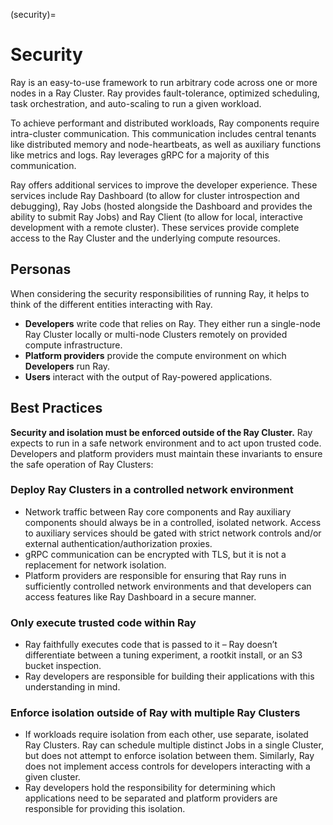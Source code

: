 (security)=

# Security 

Ray is an easy-to-use framework to run arbitrary code across one or more nodes in a Ray Cluster. Ray provides fault-tolerance, optimized scheduling, task orchestration, and auto-scaling to run a given workload.

To achieve performant and distributed workloads, Ray components require intra-cluster communication. This communication includes central tenants like distributed memory and node-heartbeats, as well as auxiliary functions like metrics and logs. Ray leverages gRPC for a majority of this communication.

Ray offers additional services to improve the developer experience. These services include Ray Dashboard (to allow for cluster introspection and debugging), Ray Jobs (hosted alongside the Dashboard and provides the ability to submit Ray Jobs) and Ray Client (to allow for local, interactive development with a remote cluster). These services provide complete access to the Ray Cluster and the underlying compute resources.

## Personas

When considering the security responsibilities of running Ray, it helps to think of the different entities interacting with Ray.
* **Developers** write code that relies on Ray. They either run a single-node Ray Cluster locally or multi-node Clusters remotely on provided compute infrastructure.
* **Platform providers** provide the compute environment on which **Developers** run Ray.
* **Users** interact with the output of Ray-powered applications.

## Best Practices
**Security and isolation must be enforced outside of the Ray Cluster.** Ray expects to run in a safe network environment and to act upon trusted code. Developers and platform providers must maintain these invariants to ensure the safe operation of Ray Clusters:

### Deploy Ray Clusters in a controlled network environment
* Network traffic between Ray core components and Ray auxiliary components should always be in a controlled, isolated network. Access to auxiliary services should be gated with strict network controls and/or external authentication/authorization proxies.
* gRPC communication can be encrypted with TLS, but it is not a replacement for network isolation.
* Platform providers are responsible for ensuring that Ray runs in sufficiently controlled network environments and that developers can access features like Ray Dashboard in a secure manner.
### Only execute trusted code within Ray
* Ray faithfully executes code that is passed to it – Ray doesn’t differentiate between a tuning experiment, a rootkit install, or an S3 bucket inspection.
* Ray developers are responsible for building their applications with this understanding in mind.
### Enforce isolation outside of Ray with multiple Ray Clusters
* If workloads require isolation from each other, use separate, isolated Ray Clusters. Ray can schedule multiple distinct Jobs in a single Cluster, but does not attempt to enforce isolation between them. Similarly, Ray does not implement access controls for developers interacting with a given cluster.
* Ray developers hold the responsibility for determining which applications need to be separated and platform providers are responsible for providing this isolation.
